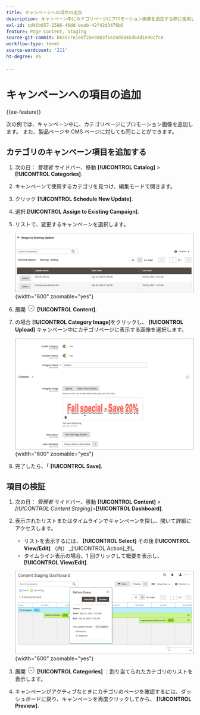 ```yaml
---
title: キャンペーンへの項目の追加
description: キャンペーン中にカテゴリページにプロモーション画像を追加する際に使用したこのキャンペーンの例を確認します。
exl-id: cd46b657-2586-46dd-beab-42f42d3476b6
feature: Page Content, Staging
source-git-commit: b659c7e1e8f2ae9883f1e24d8045d6dd1e90cfc0
workflow-type: tm+mt
source-wordcount: '211'
ht-degree: 0%

---
```


# キャンペーンへの項目の追加

{{ee-feature}}

次の例では、キャンペーン中に、カテゴリページにプロモーション画像を追加します。 また、製品ページや CMS ページに対しても同じことができます。

## カテゴリのキャンペーン項目を追加する

1. 次の日： _管理者_ サイドバー、移動 **[!UICONTROL Catalog]** > **[!UICONTROL Categories]**.

1. キャンペーンで使用するカテゴリを見つけ、編集モードで開きます。

1. クリック **[!UICONTROL Schedule New Update]**.

1. 選択 **[!UICONTROL Assign to Existing Campaign]**.

1. リストで、変更するキャンペーンを選択します。

   ![既存のキャンペーンへの割り当て](./assets/content-staging-assign-to-existing-campaign.png){width="600" zoomable="yes"}

1. 展開 ![拡張セレクター](../assets/icon-display-expand.png) **[!UICONTROL Content]**.

1. の場合 **[!UICONTROL Category Image]**&#x200B;をクリックし、 **[!UICONTROL Upload]** キャンペーン中にカテゴリページに表示する画像を選択します。

   ![カテゴリ画像の追加](./assets/content-staging-existing-category-image.png){width="600" zoomable="yes"}

1. 完了したら、「 **[!UICONTROL Save]**.

## 項目の検証

1. 次の日： _管理者_ サイドバー、移動  **[!UICONTROL Content]** > _[!UICONTROL Content Staging]_>**[!UICONTROL Dashboard]**.

1. 表示されたリストまたはタイムラインでキャンペーンを探し、開いて詳細にアクセスします。

   - リストを表示するには、 **[!UICONTROL Select]** その後 **[!UICONTROL View/Edit]** （内） _[!UICONTROL Action]_列。
   - タイムライン表示の場合、1 回クリックして概要を表示し、 **[!UICONTROL View/Edit]**.

   ![キャンペーンの詳細](./assets/content-staging-dashboard-summary.png){width="600" zoomable="yes"}

1. 展開 ![拡張セレクター](../assets/icon-display-expand.png) **[!UICONTROL Categories]** ：割り当てられたカテゴリのリストを表示します。

1. キャンペーンがアクティブなときにカテゴリのページを確認するには、ダッシュボードに戻り、キャンペーンを再度クリックしてから、 **[!UICONTROL Preview]**.
